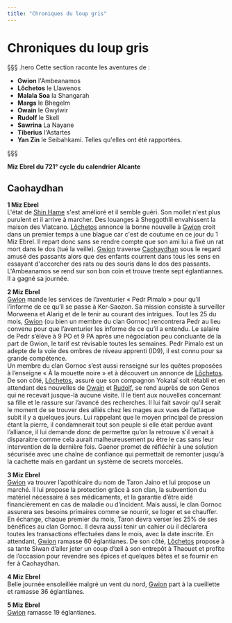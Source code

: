```yaml
---
title: "Chroniques du loup gris"
---
```

# Chroniques du loup gris

§§§ .hero
Cette section raconte les aventures de :
- **Gwion** l'Ambeanamos
- **Lôchetos** le Llawenos
- **Malala Soa** la Shangarah
- **Margs** le Bhegelm
- **Owain** le Gwylwir
- **Rudolf** le Skell
- **Sawrina** La Nayane
- **Tiberius** l'Astartes
- **Yan Zin** le Seibahkami.
Telles qu'elles ont été rapportées.

§§§

**Miz Ebrel du 721° cycle du calendrier Alcante**

## Caohaydhan
**1 Miz Ebrel**  
L'état de [Shin Hame](/bestiaire/shin-hame) s'est amélioré et il semble guéri. Son mollet n'est plus purulent et il arrive à marcher. Des louanges à Sheggothlil envahissent la maison des Vlatcano. [Lôchetos](/bestiaire/lochetos-vlatcano) annonce la bonne nouvelle à [Gwion](/bestiaire/gwion-gornoc) croit dans un premier temps à une blague car c'est de coutume en ce jour du 1 Miz Ebrel. Il repart donc sans se rendre compte que son ami lui a fixé un rat mort dans le dos (tué la veille).  [Gwion](/bestiaire/gwion-gornoc) traverse [Caohaydhan](/atlas-du-monde/douaratil/caohaydhan) sous le regard amusé des passants alors que des enfants courrent dans tous les sens en essayant d'accorcher des rats ou des souris dans le dos des passants. L'Ambeanamos se rend sur son bon coin et trouve trente sept églantiannes. Il a gagné sa journée.  

**2 Miz Ebrel**  
[Gwion](/bestiaire/gwion-gornoc) mande les services de l’aventurier « Pedr Pimalo » pour qu’il l’informe de ce qu’il se passe à Ker-Saozon. Sa mission consiste à surveiller Morweena et Alarig et de le tenir au courant des intrigues. Tout les 25 du mois, [Gwion](/bestiaire/gwion-gornoc) (ou bien un membre du clan Gornoc) rencontrera Pedr au lieu convenu pour que l’aventurier les informe de ce qu’il a entendu. Le salaire de Pedr s’élève à 9 PO et 9 PA après une négociation peu concluante de la part de Gwion, le tarif est révisable toutes les semaines. Pedr Pimalo est un adepte de la voie des ombres de niveau apprenti (ID9), il est connu pour sa grande compétence.  
Un membre du clan Gornoc s’est aussi renseigné sur les quêtes proposées à l’enseigne « À la mouette noire » et à découvert un annonce de [Lôchetos](/bestiaire/lochetos-vlatcano).
De son côté, [Lôchetos](/bestiaire/lochetos-vlatcano), assuré que son compagnon Yokataï soit rétabli et en attendant des nouvelles de [Owain](/bestiaire/owain-macaro) et [Rudolf](/bestiaire/rudolf-fareg), se rend auprès de son Genos qui ne recevait jusque-là aucune visite.
Il le tient aux nouvelles concernant sa fille et le rassure sur l’avancé des recherches. Il lui fait savoir qu’il serait le moment de se trouver des alliés chez les mages aux vues de l’attaque subit il y a quelques jours. Lui rappelant que le moyen principal de pression étant la pierre, il condamnerait tout son peuple si elle était perdue avant l’alliance, il lui demande donc de permettre qu’on la retrouve s'il venait à disparaitre comme cela aurait malheureusement pu être le cas sans leur intervention de la dernière fois. Gaenor promet de réfléchir à une solution sécurisée avec une chaîne de confiance qui permettait de remonter jusqu'à la cachette mais en gardant un système de secrets morcelés.

**3 Miz Ebrel**  
[Gwion](/bestiaire/gwion-gornoc) va trouver l’apothicaire du nom de Taron Jaino et lui propose un marché. Il lui propose la protection grâce à son clan, la subvention du matériel nécessaire à ses médicaments, et la garantie d’être aidé financièrement en cas de maladie ou d’incident. Mais aussi, le clan Gornoc assurera ses besoins primaires comme se nourrir, se loger et se chauffer. En échange, chaque premier du mois, Taron devra verser les 25% de ses bénéfices au clan Gornoc. Il devra aussi tenir un cahier où il déclarera toutes les transactions effectuées dans le mois, avec la date inscrite.
En attendant, [Gwion](/bestiaire/gwion-gornoc) ramasse 60 églantianes.
De son côté, [Lôchetos](/bestiaire/lochetos-vlatcano) propose à sa tante Siwan d’aller jeter un coup d’œil à son entrepôt à Thaouet et profite de l’occasion pour revendre ses épices et quelques bêtes et se fournir en fer à Caohaydhan.

**4 Miz Ebrel**   
Belle journée ensoleillée malgré un vent du nord, [Gwion](/bestiaire/gwion-gornoc) part à la cueillette et ramasse 36 églantianes.

**5 Miz Ebrel**  
[Gwion](/bestiaire/gwion-gornoc) ramasse 19 églantianes.
